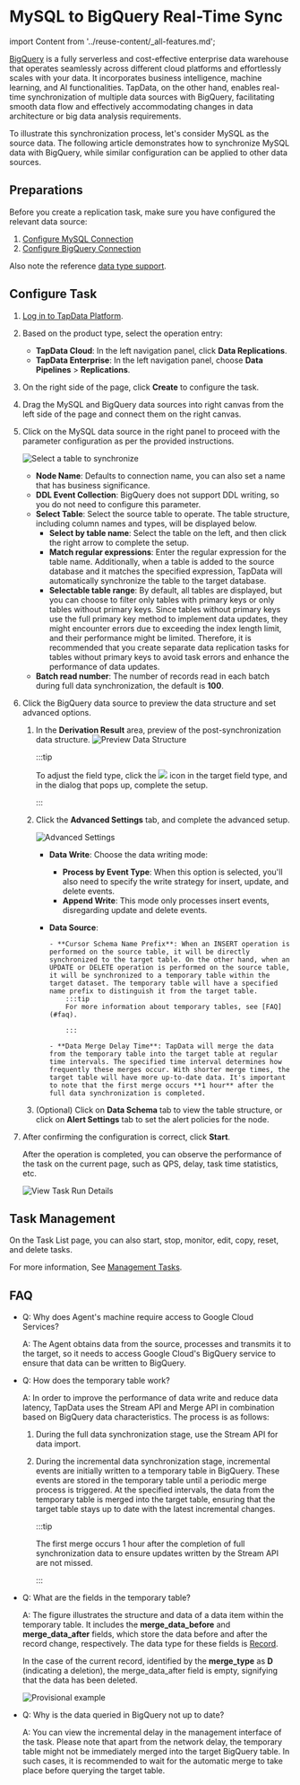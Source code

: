 # MySQL to BigQuery Real-Time Sync

import Content from '../reuse-content/_all-features.md';

<Content />

[BigQuery](https://cloud.google.com/bigquery/docs?hl=zh-cn) is a fully serverless and cost-effective enterprise data warehouse that operates seamlessly across different cloud platforms and effortlessly scales with your data. It incorporates business intelligence, machine learning, and AI functionalities. TapData, on the other hand, enables real-time synchronization of multiple data sources with BigQuery, facilitating smooth data flow and effectively accommodating changes in data architecture or big data analysis requirements.

To illustrate this synchronization process, let's consider MySQL as the source data. The following article demonstrates how to synchronize MySQL data with BigQuery, while similar configuration can be applied to other data sources.

## Preparations

Before you create a replication task, make sure you have configured the relevant data source:

1. [Configure MySQL Connection](../prerequisites/on-prem-databases/mysql.md)
2. [Configure BigQuery Connection](../prerequisites/warehouses-and-lake/big-query.md)

Also note the reference [data type support](../user-guide/no-supported-data-type.md).

## Configure Task

1. [Log in to TapData Platform](../user-guide/log-in.md).

2. Based on the product type, select the operation entry:

   * **TapData Cloud**: In the left navigation panel, click **Data Replications**.
   * **TapData Enterprise**: In the left navigation panel, choose **Data Pipelines** > **Replications**.

3. On the right side of the page, click **Create** to configure the task.

4. Drag the MySQL and BigQuery data sources into right canvas from the left side of the page and connect them on the right canvas.

5. Click on the MySQL data source in the right panel to proceed with the parameter configuration as per the provided instructions.

   ![Select a table to synchronize](../images/mysql_to_bigquery_source_en.png)

   - **Node Name**: Defaults to connection name, you can also set a name that has business significance.
   - **DDL Event Collection**: BigQuery does not support DDL writing, so you do not need to configure this parameter.
   - **Select Table**: Select the source table to operate. The table structure, including column names and types, will be displayed below.      
     * **Select by table name**: Select the table on the left, and then click the right arrow to complete the setup.
     * **Match regular expressions**: Enter the regular expression for the table name. Additionally, when a table is added to the source database and it matches the specified expression, TapData will automatically synchronize the table to the target database.
     * **Selectable table range**: By default, all tables are displayed, but you can choose to filter only tables with primary keys or only tables without primary keys. Since tables without primary keys use the full primary key method to implement data updates, they might encounter errors due to exceeding the index length limit, and their performance might be limited. Therefore, it is recommended that you create separate data replication tasks for tables without primary keys to avoid task errors and enhance the performance of data updates.
   - **Batch read number**: The number of records read in each batch during full data synchronization, the default is **100**.

6. Click the BigQuery data source to preview the data structure and set advanced options.

   1. In the **Derivation Result** area, preview of the post-synchronization data structure. ![Preview Data Structure](../images/mysql_to_bigquery_target_en.png)

      :::tip

      To adjust the field type, click the ![](../images/down_arrow.png) icon in the target field type, and in the dialog that pops up, complete the setup.

      :::

   2. Click the **Advanced Settings** tab, and complete the advanced setup.

      ![Advanced Settings](../images/mysql_to_bigquery_settings_en.png)

      - **Data Write**: Choose the data writing mode:

           - **Process by Event Type**: When this option is selected, you'll also need to specify the write strategy for insert, update, and delete events.
           - **Append Write**: This mode only processes insert events, disregarding update and delete events.

      - **Data Source**: 

            - **Cursor Schema Name Prefix**: When an INSERT operation is performed on the source table, it will be directly synchronized to the target table. On the other hand, when an UPDATE or DELETE operation is performed on the source table, it will be synchronized to a temporary table within the target dataset. The temporary table will have a specified name prefix to distinguish it from the target table.
                :::tip
                For more information about temporary tables, see [FAQ](#faq).

                :::

            - **Data Merge Delay Time**: TapData will merge the data from the temporary table into the target table at regular time intervals. The specified time interval determines how frequently these merges occur. With shorter merge times, the target table will have more up-to-date data. It's important to note that the first merge occurs **1 hour** after the full data synchronization is completed.

   3. (Optional) Click on **Data Schema** tab to view the table structure, or click on **Alert Settings** tab to set the alert policies for the node.

7. After confirming the configuration is correct, click **Start**.

   After the operation is completed, you can observe the performance of the task on the current page, such as QPS, delay, task time statistics, etc.

   ![View Task Run Details](../images/mysql_to_bigquery_monitor_en.png)

## Task Management

On the Task List page, you can also start, stop, monitor, edit, copy, reset, and delete tasks.

For more information, See [Management Tasks](../user-guide/data-pipeline/copy-data/manage-task.md).



## <span id="faq"> FAQ</span>

* Q: Why does Agent's machine require access to Google Cloud Services?

   A: The Agent obtains data from the source, processes and transmits it to the target, so it needs to access Google Cloud's BigQuery service to ensure that data can be written to BigQuery.

* Q: How does the temporary table work?

   A: In order to improve the performance of data write and reduce data latency, TapData uses the Stream API and Merge API in combination based on BigQuery data characteristics. The process is as follows:

   1. During the full data synchronization stage, use the Stream API for data import.

   2. During the incremental data synchronization stage, incremental events are initially written to a temporary table in BigQuery. These events are stored in the temporary table until a periodic merge process is triggered. At the specified intervals, the data from the temporary table is merged into the target table, ensuring that the target table stays up to date with the latest incremental changes.

      :::tip

      The first merge occurs 1 hour after the completion of full synchronization data to ensure updates written by the Stream API are not missed.

      :::

* Q: What are the fields in the temporary table?

   A: The figure illustrates the structure and data of a data item within the temporary table. It includes the **merge_data_before** and **merge_data_after** fields, which store the data before and after the record change, respectively. The data type for these fields is [Record](https://cloud.google.com/bigquery/docs/nested-repeated). 

   In the case of the current record, identified by the **merge_type** as **D** (indicating a deletion), the merge_data_after field is empty, signifying that the data has been deleted.

   ![Provisional example](../images/temp_table_demo.png)

* Q: Why is the data queried in BigQuery not up to date?

   A: You can view the incremental delay in the management interface of the task. Please note that apart from the network delay, the temporary table might not be immediately merged into the target BigQuery table. In such cases, it is recommended to wait for the automatic merge to take place before querying the target table.

